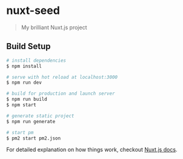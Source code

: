 # nuxt-seed

> My brilliant Nuxt.js project

## Build Setup

``` bash
# install dependencies
$ npm install

# serve with hot reload at localhost:3000
$ npm run dev

# build for production and launch server
$ npm run build
$ npm start

# generate static project
$ npm run generate

# start pm
$ pm2 start pm2.json
```

For detailed explanation on how things work, checkout [Nuxt.js docs](https://nuxtjs.org).
